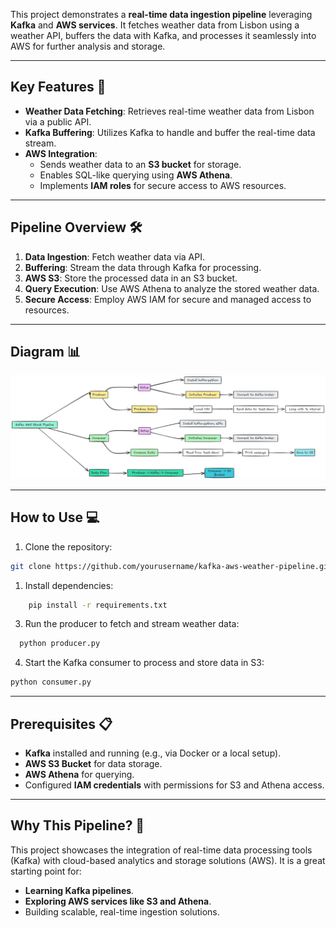 
This project demonstrates a **real-time data ingestion pipeline** leveraging **Kafka** and **AWS services**. It fetches weather data from Lisbon using a weather API, buffers the data with Kafka, and processes it seamlessly into AWS for further analysis and storage.

---

## Key Features 🚀

- **Weather Data Fetching**: Retrieves real-time weather data from Lisbon via a public API.
- **Kafka Buffering**: Utilizes Kafka to handle and buffer the real-time data stream.
- **AWS Integration**:
    - Sends weather data to an **S3 bucket** for storage.
    - Enables SQL-like querying using **AWS Athena**.
    - Implements **IAM roles** for secure access to AWS resources.

---

## Pipeline Overview 🛠️

1. **Data Ingestion**: Fetch weather data via API.
2. **Buffering**: Stream the data through Kafka for processing.
3. **AWS S3**: Store the processed data in an S3 bucket.
4. **Query Execution**: Use AWS Athena to analyze the stored weather data.
5. **Secure Access**: Employ AWS IAM for secure and managed access to resources.

---

## Diagram 📊

![Kafka AWS Weather Pipeline](images/Kafka%20project.png)

---

## How to Use 💻

1. Clone the repository:
    
````bash
git clone https://github.com/yourusername/kafka-aws-weather-pipeline.git
````

1. Install dependencies:
    
````bash
    pip install -r requirements.txt
````
    
3. Run the producer to fetch and stream weather data:
````bash
  python producer.py
````
    
4. Start the Kafka consumer to process and store data in S3:
    
````bash
python consumer.py
````

---

## Prerequisites 📋

- **Kafka** installed and running (e.g., via Docker or a local setup).
- **AWS S3 Bucket** for data storage.
- **AWS Athena** for querying.
- Configured **IAM credentials** with permissions for S3 and Athena access.

---

## Why This Pipeline? 🌟

This project showcases the integration of real-time data processing tools (Kafka) with cloud-based analytics and storage solutions (AWS). It is a great starting point for:

- **Learning Kafka pipelines**.
- **Exploring AWS services like S3 and Athena**.
- Building scalable, real-time ingestion solutions.
